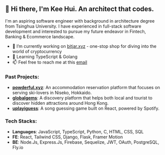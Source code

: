 ## 👋 Hi there, I'm Kee Hui. An architect that codes.

I'm an aspiring software engineer with background in architecture degree from Tsinghua University. I have experienced in full-stack software development and interested to pursue my future endeavor in Fintech, Banking & Ecommerce landscape.

- 🔭 I’m currently working on [bitjar.xyz](https://bitjar.xyz/) - one-stop shop for diving into the world of cryptocurrency
- 🌱 Learning TypeScript & Golang
- 📫 Feel free to reach me at this [email](mailto:keehui.pua@gmail.com)

### Past Projects:
- **[powderful.xyz](https://powderful.xyz)**: An accommodation reservation platform that focuses on serving ski-lovers in Niseko, Hokkaido.
- **[globalgems](https://globalgems.netlify.app)**: A discovery platform that helps both local and tourist to discover hidden attractions around Hong Kong.
- **[uplayiguess](https://kh-pua.github.io/uplayiguess/)**: A song guessing game built on React, powered by Spotify.

### Tech Stacks:
- **Languages**: JavaScript, TypeScript, Python, C, HTML, CSS, SQL
- **FE**: React, Tailwind CSS, Django, Flask, Framer Motion
- **BE**: Node.Js, Express.Js, Firebase, Sequelize, JWT, OAuth, PostgreSQL, Fly.io

<!--
**KH-Pua/KH-Pua** is a ✨ _special_ ✨ repository because its `README.md` (this file) appears on your GitHub profile.

Here are some ideas to get you started:

- 🔭 I’m currently working on ...
- 🌱 I’m currently learning ...
- 👯 I’m looking to collaborate on ...
- 🤔 I’m looking for help with ...
- 💬 Ask me about ...
- 📫 How to reach me: ...
- 😄 Pronouns: ...
- ⚡ Fun fact: ...
-->

